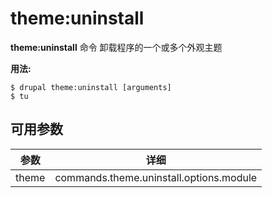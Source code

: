 # theme:uninstall
**theme:uninstall** 命令 卸载程序的一个或多个外观主题

**用法:**
```
$ drupal theme:uninstall [arguments] 
$ tu  
```

## 可用参数
参数 | 详细
---------|-------------
theme | commands.theme.uninstall.options.module
